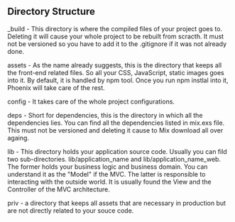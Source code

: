 
## Directory Structure

_build - This directory is where the compiled files of your project goes to. Deleting it will cause your whole project to be rebuilt from scracth.
It must not be versioned so you have to add it to the .gitignore if it was not already done.

assets - As the name already suggests, this is the directory that keeps all the front-end related files. So all your CSS, JavaScript, static images goes into it. By default, it is handled by npm tool. Once you run npm instlal into it, Phoenix will take care of the rest.

config - It takes care of the whole project configurations.

deps - Short for dependencies, this is the directory in which all the dependencies lies. You can find all the dependencies listed in mix.exs file. This must not be versioned and deleting it cause to Mix download all over againg.

lib - This directory holds your application source code. Usually you can fild two sub-directories. lib/application_name and lib/application_name_web.
The former holds your business logic and business domain. You can understand it as the "Model" if the MVC. The latter is responsible to interacting with the outside world. It is usually found the View and the Controller of the MVC architecture.

priv - a directory that keeps all assets that are necessary in production but are not directly related to your souce code.
